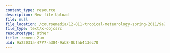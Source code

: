```yaml
---
content_type: resource
description: New file Upload
file: null
file_location: /coursemedia/12-811-tropical-meteorology-spring-2011/9a22031a4777a3849ab88bfab413ec70_rcmenu_2.m
file_type: text/x-objcsrc
resourcetype: Other
title: rcmenu_2.m
uid: 9a22031a-4777-a384-9ab8-8bfab413ec70
---
```

